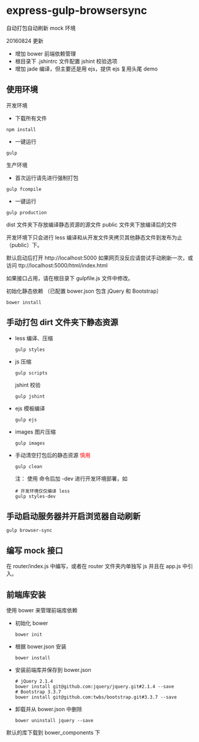 # express-gulp-browsersync

自动打包自动刷新 mock 环境

20160824 更新
* 增加 bower 前端依赖管理
* 根目录下 .jshintrc 文件配置 jshint 校验选项
* 增加 jade 编译，但主要还是用 ejs，提供 ejs 复用头尾 demo

## 使用环境

开发环境

* 下载所有文件

```
npm install
```

* 一键运行

```
gulp
```

生产环境

* 首次运行请先进行强制打包

```
gulp fcompile
```
* 一键运行

```
gulp production
```

dist 文件夹下存放编译静态资源的源文件
public 文件夹下放编译后的文件

开发环境下只会进行 less 编译和从开发文件夹拷贝其他静态文件到发布为止（public）下。

默认启动后打开 http://localhost:5000 如果网页没反应请尝试手动刷新一次，或访问 ttp://localhost:5000/html/index.html

如果接口占用，请在根目录下 gulpfile.js 文件中修改。

初始化静态依赖 （已配置 bower.json 包含 jQuery 和 Bootstrap）

```
bower install
```


## 手动打包 dirt 文件夹下静态资源

* less 编译、压缩
	
	```
	gulp styles
	```
	
* js 压缩
	
	```
	gulp scripts
	```
	
	jshint 校验
	
	```
	gulp jshint
	```
	
* ejs 模板编译
	
	```
	gulp ejs
	```
	
* images 图片压缩

	```
	gulp images
	```
	
* 手动清空打包后的静态资源 <span style="color:red">慎用</span>

	```
	gulp clean
	```
	
	注：
	使用 命令后加 -dev 进行开发环境部署，如 
	
	```
	# 开发环境仅仅编译 less
	gulp styles-dev 
	```
	
## 手动启动服务器并开启浏览器自动刷新

```
gulp browser-sync
```	

## 编写 mock 接口

在 router/index.js 中编写，或者在 router 文件夹内单独写 js 并且在 app.js 中引入。

## 前端库安装

使用 bower 来管理前端库依赖

* 初始化 bower

	```
	bower init
	```
	
* 根据 bower.json 安装

	```
	bower install
	```

* 安装前端库并保存到 bower.json 

	```
	# jQuery 2.1.4
	bower install git@github.com:jquery/jquery.git#2.1.4 --save
	# Bootstrap 3.3.7
	bower install git@github.com:twbs/bootstrap.git#3.3.7 --save
	```
	
* 卸载并从 bower.json 中删除
	
	```
	bower uninstall jquery --save
	```
默认的库下载到 bower_components 下

